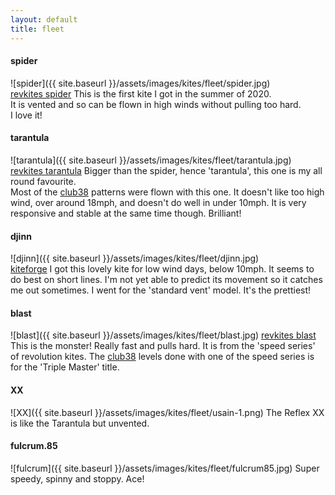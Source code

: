 ```yaml
---
layout: default
title: fleet 
---
```


#### spider
![spider]({{ site.baseurl }}/assets/images/kites/fleet/spider.jpg)  
[revkites spider](https://revkites.com/product/revolution-reflex-rx-spider-web/)
This is the first kite I got in the summer of 2020.  
It is vented and so can be flown in high winds without pulling too hard.  
I love it!


#### tarantula
![tarantula]({{ site.baseurl }}/assets/images/kites/fleet/tarantula.jpg)  
[revkites tarantula](https://revkites.com/product/revolution-reflex-xx-tarantula/)
Bigger than the spider, hence 'tarantula', this one is my all round favourite.  
Most of the [club38](https://revkites.com/club-38/) patterns were flown with this one. It doesn't like too high wind, over around 18mph, and doesn't do well in under 10mph. It is very responsive and stable at the same time though. Brilliant!


#### djinn
![djinn]({{ site.baseurl }}/assets/images/kites/fleet/djinn.jpg)  
[kiteforge](https://kiteforge.com/product/djinn/)
I got this lovely kite for low wind days, below 10mph. It seems to do best on short lines. I'm not yet able to predict its movement so it catches me out sometimes. I went for the 'standard vent' model. It's the prettiest!


#### blast
![blast]({{ site.baseurl }}/assets/images/kites/fleet/blast.jpg)
[revkites blast](https://revkites.com/product/revolution-blast-stunt-kite/)
This is the monster! Really fast and pulls hard. It is from the 'speed series' of revolution kites. The [club38](https://revkites.com/club-38/) levels done with one of the speed series is for the 'Triple Master' title.


#### XX
![XX]({{ site.baseurl }}/assets/images/kites/fleet/usain-1.png)
The Reflex XX is like the Tarantula but unvented.


#### fulcrum.85
![fulcrum]({{ site.baseurl }}/assets/images/kites/fleet/fulcrum85.jpg)
Super speedy, spinny and stoppy. Ace!

